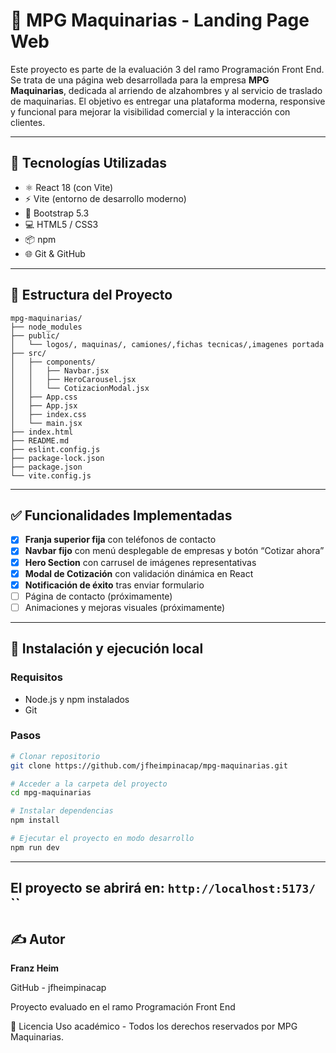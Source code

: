 # 🚜 MPG Maquinarias - Landing Page Web

Este proyecto es parte de la evaluación 3 del ramo Programación Front End. 
Se trata de una página web desarrollada para la empresa **MPG Maquinarias**, dedicada al arriendo de alzahombres y al servicio de traslado de maquinarias. 
El objetivo es entregar una plataforma moderna, responsive y funcional para mejorar la visibilidad comercial y la interacción con clientes.

---

## 🔧 Tecnologías Utilizadas

- ⚛️ React 18 (con Vite)
- ⚡ Vite (entorno de desarrollo moderno)
- 🎨 Bootstrap 5.3
- 💻 HTML5 / CSS3
- 📦 npm
- 🌐 Git & GitHub

---

## 📁 Estructura del Proyecto
```
mpg-maquinarias/
├── node_modules
├── public/
│   └── logos/, maquinas/, camiones/,fichas tecnicas/,imagenes portada
├── src/
│   ├── components/
│   │   ├── Navbar.jsx
│   │   ├── HeroCarousel.jsx
│   │   └── CotizacionModal.jsx
│   ├── App.css
│   ├── App.jsx
│   ├── index.css
│   └── main.jsx
├── index.html
├── README.md
├── eslint.config.js
├── package-lock.json
├── package.json
└── vite.config.js
```

---

## ✅ Funcionalidades Implementadas

- [x] **Franja superior fija** con teléfonos de contacto
- [x] **Navbar fijo** con menú desplegable de empresas y botón “Cotizar ahora”
- [x] **Hero Section** con carrusel de imágenes representativas
- [x] **Modal de Cotización** con validación dinámica en React
- [x] **Notificación de éxito** tras enviar formulario
- [ ] Página de contacto (próximamente)
- [ ] Animaciones y mejoras visuales (próximamente)

---

## 🧪 Instalación y ejecución local

### Requisitos
- Node.js y npm instalados
- Git

### Pasos

```bash
# Clonar repositorio
git clone https://github.com/jfheimpinacap/mpg-maquinarias.git

# Acceder a la carpeta del proyecto
cd mpg-maquinarias

# Instalar dependencias
npm install

# Ejecutar el proyecto en modo desarrollo
npm run dev
```
---

El proyecto se abrirá en: `http://localhost:5173/`
``
---

## ✍️ Autor
**Franz Heim**

GitHub - jfheimpinacap

Proyecto evaluado en el ramo Programación Front End

📝 Licencia
Uso académico - Todos los derechos reservados por MPG Maquinarias.

